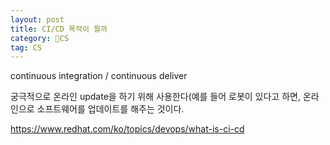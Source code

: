 ```yaml
---
layout: post
title: CI/CD 목적이 뭘까
category: CS
tag: CS
---
```


continuous integration / continuous deliver

궁극적으로 온라인 update을 하기 위해 사용한다(예를 들어 로봇이 있다고 하면, 온라인으로 소프트웨어를 업데이트를 해주는 것이다.



https://www.redhat.com/ko/topics/devops/what-is-ci-cd
